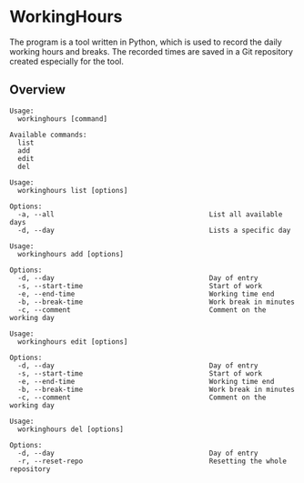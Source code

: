 # WorkingHours

The program is a tool written in Python, which is used to record the daily working hours and breaks.
The recorded times are saved in a Git repository created especially for the tool.

## Overview
```
Usage:
  workinghours [command]

Available commands:
  list
  add
  edit
  del
```

```
Usage:
  workinghours list [options]

Options:
  -a, --all                                      List all available days
  -d, --day                                      Lists a specific day
```

```
Usage:
  workinghours add [options]

Options:
  -d, --day                                      Day of entry
  -s, --start-time                               Start of work
  -e, --end-time                                 Working time end
  -b, --break-time                               Work break in minutes
  -c, --comment                                  Comment on the working day
```

```
Usage:
  workinghours edit [options]

Options:
  -d, --day                                      Day of entry
  -s, --start-time                               Start of work
  -e, --end-time                                 Working time end
  -b, --break-time                               Work break in minutes
  -c, --comment                                  Comment on the working day
```

```
Usage:
  workinghours del [options]

Options:
  -d, --day                                      Day of entry
  -r, --reset-repo                               Resetting the whole repository
```
